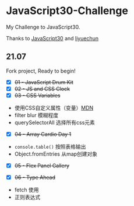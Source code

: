 ﻿# JavaScript30-Challenge

My Challenge to JavaScript30.

Thanks to [JavaScript30](https://github.com/wesbos/JavaScript30) and [liyuechun](https://github.com/liyuechun/JavaScript30-liyuechun)

## 21.07

Fork project, Ready to begin!

- [x] ~~01 - JavaScript Drum Kit~~
- [x] ~~02 - JS and CSS Clock~~
- [x] ~~03 - CSS Variables~~
- 使用CSS自定义属性（变量）[MDN](https://developer.mozilla.org/zh-CN/docs/Web/CSS/Using_CSS_custom_properties)
- filter blur 模糊程度
- querySelectorAll 选择所有css元素
- [x] ~~04 - Array Cardio Day 1~~
- `console.table()` 按照表格输出
- Object.fromEntries 从map创建对象

- [x] ~~05 - Flex Panel Gallery~~

- [x] ~~06 - Type Ahead~~

- fetch 使用
- 正则表达式

